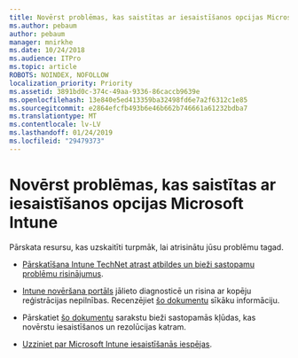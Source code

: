 ```yaml
---
title: Novērst problēmas, kas saistītas ar iesaistīšanos opcijas Microsoft Intune
ms.author: pebaum
author: pebaum
manager: mnirkhe
ms.date: 10/24/2018
ms.audience: ITPro
ms.topic: article
ROBOTS: NOINDEX, NOFOLLOW
localization_priority: Priority
ms.assetid: 3891bd0c-374c-49aa-9336-86caccb9639e
ms.openlocfilehash: 13e840e5ed413359ba32498fd6e7a2f6312c1e85
ms.sourcegitcommit: e2864efcfb493b6e46b662b746661a61232bdba7
ms.translationtype: MT
ms.contentlocale: lv-LV
ms.lasthandoff: 01/24/2019
ms.locfileid: "29479373"
---
```

# <a name="troubleshoot-issues-with-enrollment-options-microsoft-intune"></a>Novērst problēmas, kas saistītas ar iesaistīšanos opcijas Microsoft Intune

Pārskata resursu, kas uzskaitīti turpmāk, lai atrisinātu jūsu problēmu tagad. 
  
- [Pārskatīšana Intune TechNet atrast atbildes un bieži sastopamu problēmu risinājumus](https://social.technet.microsoft.com/Forums/en-US/home?category=microsoftintune&amp;filter=alltypes&amp;sort=lastpostdesc).
    
- [Intune novēršana portāls](https://aka.ms/intunetroubleshooting) jālieto diagnosticē un risina ar kopēju reģistrācijas nepilnības. Recenzējiet [šo dokumentu](https://docs.microsoft.com/en-us/intune/help-desk-operators) sīkāku informāciju. 
    
- Pārskatiet [šo dokumentu](https://docs.microsoft.com/en-us/intune-classic/Troubleshoot/troubleshoot-device-enrollment-in-intune) sarakstu bieži sastopamās kļūdas, kas novērstu iesaistīšanos un rezolūcijas katram. 
    
- [Uzziniet par Microsoft Intune iesaistīšanās iespējas](https://docs.microsoft.com/en-us/intune/enrollment-options).
    

